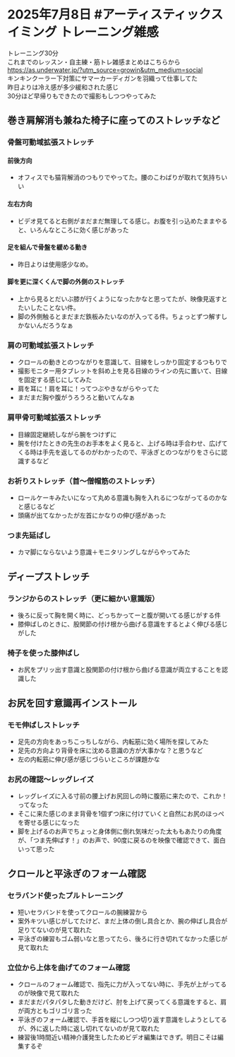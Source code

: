 # 2025年7月8日 #アーティスティックスイミング トレーニング雑感
トレーニング30分  
これまでのレッスン・自主練・筋トレ雑感まとめはこちらから  
https://as.underwater.jp/?utm_source=growin&utm_medium=social  
キンキンクーラー下対策にサマーカーディガンを羽織って仕事してた  
昨日よりは冷え感が多少緩和された感じ  
30分ほど早帰りもできたので撮影もしつつやってみた
## 巻き肩解消も兼ねた椅子に座ってのストレッチなど
### 骨盤可動域拡張ストレッチ
#### 前後方向
- オフィスでも猫背解消のつもりでやってた。腰のこわばりが取れて気持ちいい
#### 左右方向
- ビデオ見てると右側がまだまだ無理してる感じ。お腹を引っ込めたままやると、いろんなところに効く感じがあった
#### 足を組んで骨盤を緩める動き
- 昨日よりは使用感少なめ。
#### 脚を更に深くくんで脚の外側のストレッチ
- 上から見るとだいぶ膝が行くようになったかなと思ってたが、映像見返すとたいしたことない件。
- 脚の外側触るとまだまだ鉄板みたいなのが入ってる件。ちょっとずつ解すしかないんだろうなぁ
### 肩の可動域拡張ストレッチ
- クロールの動きとのつながりを意識して、目線をしっかり固定するつもりで
- 撮影モニター用タブレットを斜め上を見る目線のラインの先に置いて、目線を固定する感じにしてみた
- 肩を耳に！肩を耳に！ってつぶやきながらやってた
- まだまだ胸や腹がうろうろと動いてんなぁ
### 肩甲骨可動域拡張ストレッチ
- 目線固定継続しながら腕をつけずに
- 腕を付けたときの先生のお手本をよく見ると、上げる時は手合わせ、広げてくる時は手先を返してるのがわかったので、平泳ぎとのつながりをさらに認識するなど
### お祈りストレッチ（首～僧帽筋のストレッチ）
- ロールケーキみたいになって丸める意識も胸を入れるにつながってるのかなと感じるなど
- 頭痛が出てなかったが左首にかなりの伸び感があった
### つま先延ばし
- カマ脚にならないよう意識＋モニタリングしながらやってみた
## ディープストレッチ
### ランジからのストレッチ（更に細かい意識版）
- 後ろに反って胸を開く時に、どっちかってーと腹が開いてる感じがする件
- 膝伸ばしのときに、股関節の付け根から曲げる意識をするとよく伸びる感じがした
### 椅子を使った膝伸ばし
- お尻をプリッ出す意識と股関節の付け根から曲げる意識が両立することを認識した
## お尻を回す意識再インストール
### モモ伸ばしストレッチ
- 足先の方向をあっちこっちしながら、内転筋に効く場所を探してみた
- 足先の方向より背骨を床に沈める意識の方が大事かな？と思うなど
- 左の内転筋に伸び感が感じづらいところが課題かな
### お尻の確認～レッグレイズ
- レッグレイズに入る寸前の腰上げお尻回しの時に腹筋に来たので、これか！ってなった
- そこに来た感じのまま背骨を1個ずつ床に付けていくと自然にお尻のほっぺを寄せる感じになった
- 脚を上げるのお声でちょっと身体側に倒れ気味だった太ももあたりの角度が、「つま先伸ばす！」のお声で、90度に戻るのを映像で確認できて、面白いって思った
## クロールと平泳ぎのフォーム確認
### セラバンド使ったプルトレーニング
- 短いセラバンドを使ってクロールの腕練習から
- 案外キツい感じがしてたけど、まだ上体の倒し具合とか、腕の伸ばし具合が足りてないのが見て取れた
- 平泳ぎの練習もゴム弱いなと思ってたら、後ろに行き切れてなかった感じが見て取れた
### 立位から上体を曲げてのフォーム確認
- クロールのフォーム確認で、指先に力が入ってない時に、手先が上がってるのが映像で見て取れた
- まだまだパタパタした動きだけど、肘を上げて戻ってくる意識をすると、肩が両方ともゴリゴリ言った
- 平泳ぎのフォーム確認で、手首を縦にしつつ切り返す意識をしようとしてるが、外に返した時に返し切れてないのが見て取れた
- 練習後1時間近い精神介護発生したためビデオ編集はできず。明日こそは編集するぞ
